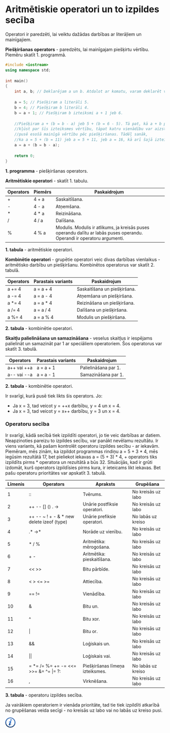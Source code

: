 # Aritmētiskie operatori un to izpildes secība

Operatori ir paredzēti, lai veiktu dažādas darbības ar literāļiem un mainīgajiem.

**Piešķiršanas operators** - paredzēts, lai mainīgajam piešķirtu vērtību. Piemēru skatīt 1. programmā.

```cpp
#include <iostream>
using namespace std;

int main()
{
    int a, b; // Deklarējam a un b. Atdalot ar komatu, varam deklarēt vairākus viena tipa mainīgos.

    a = 5; // Piešķiram a literāli 5.
    b = 4; // Piešķiram b literāli 4.
    b = a + 1; // Piešķiram b izteiksmi a + 1 jeb 6.

    //Piešķiram a + (b = b - a) jeb 5 + (b = 6 - 5). Tā pat, kā a + b patiesībā 
    //kļūst par šīs izteiksmes vērtību, tāpat katru vienādību var aizstāt ar kreisajā 
    //pusē esošā mainīgā vērtību pēc piešķiršanas. Tādēļ sanāk, 
    //ka a = 5 + (b = 11) jeb a = 5 + 11, jeb a = 16, kā arī šajā izteiksmē b kļuva par 11.
    a = a + (b = b - a);

    return 0;
}
```

**1. programma** - piešķiršanas operators.

**Aritmētiskie operatori** - skatīt 1. tabulu.

| Operators | Piemērs | Paskaidrojum |
| --- | --- | --- |
| + | 4 + a | Saskaitīšana. |
| - | 4 - a | Atņemšana. |
| * | 4 * a | Reizināšana. |
| / | 4 / a | Dalīšana. |
| % | 4 % a | Modulis. Modulis ir atlikums, ja kreisās puses operandu dalītu ar labās puses operandu. Operandi ir operatoru argumenti. |

**1. tabula** - aritmētiskie operatori.

**Kombinētie operatori** - grupētie operatori veic divas darbības vienlaikus - aritmētisko darbību un piešķiršanu. Kombinētos operatorus var skatīt 2. tabulā.

| Operators | Parastais variants | Paskaidrojum |
| --- | --- | --- |
| a += 4 | a = a + 4 | Saskaitīšana un piešķiršana. |
| a -= 4 | a = a - 4 | Atņemšana un piešķiršana. |
| a *= 4 | a = a * 4 | Reizināšana un piešķiršana. |
| a /= 4 | a = a / 4 | Dalīšana un piešķiršana. |
| a %= 4 | a = a % 4 | Modulis un piešķiršana. |

**2. tabula** - kombinētie operatori.

**Skaitļu palielināšana un samazināšana** - veselus skaitļus ir iespējams palielināt un samazināt par 1 ar speciāliem operatoriem. Šos operatorus var skatīt 3. tabulā.

| Operators | Parastais variants | Paskaidrojum |
| --- | --- | --- |
| a++ vai ++a | a = a + 1 | Palielināšana par 1. |
| a-- vai --a | a = a - 1 | Samazināšana par 1. |

**2. tabula** - kombinētie operatori.

Ir svarīgi, kurā pusē tiek likts šis operators. Jo:

- Ja x = 3, tad veicot y = ++x darbību, y = 4 un x = 4.
- Ja x = 3, tad veicot y = x++ darbību, y = 3 un x = 4.

### Operatoru secība

Ir svarīgi, kādā secībā tiek izpildīti operatori, jo tie veic darbības ar datiem. Neapzinoties pareizu to izpildes secību, var panākt nevēlamu rezultātu. Ir viens variants, kā pašam kontrolēt operatoru izpildes secību - ar iekavām. Piemēram, mēs zinām, ka izpildot programmas rindiņu a = 5 + 3 * 4, mēs iegūsim rezultātā 17, bet pieliekot iekavas a = (5 + 3) * 4, + operators tiks izpildīts pirms * operatora un rezultātā a būs 32. Situācijās, kad ir grūti izdomāt, kurš operators izpildīsies pirms kura, ir ieteicams likt iekavas. Bet pašu operatoru prioritātes var apskatīt 3. tabulā.

| Līmenis | Operators | Apraksts | Grupēšana |
| --- | --- | --- | --- |
| 1 | :: | Tvērums. | No kreisās uz labo |
| 2 | ++ -- [] () . -> | Unārie postfiksie operatori. | No kreisās uz labo |
| 3 | ++ -- ~ ! + - & * new delete izeof (type) | Unārie prefiksie operatori. | No labās uz kreiso |
| 4 | .* ->* | Norāde uz vienību. | No kreisās uz labo |
| 5 | * / % | Aritmētika: mērogošana. | No kreisās uz labo |
| 6 | + - | Aritmētika: pieskaitīšana. | No kreisās uz labo |
| 7 | << >> | Bitu pārbīde. | No kreisās uz labo |
| 8 | < > <= >= | Attiecība. | No kreisās uz labo |
| 9 | == != | Vienādība. | No kreisās uz labo |
| 10 | & | Bitu un. | No kreisās uz labo |
| 11 | ^ | Bitu xor. | No kreisās uz labo |
| 12 | \| | Bitu or. | No kreisās uz labo |
| 13 | && | Loģiskais un. | No kreisās uz labo |
| 14 | \|\| | Loģiskais vai. | No kreisās uz labo |
| 15 | = *= /= %= += -= <<= >>= &= ^= \|= ?: | Piešķiršanas līmeņa izteiksmes. | No labās uz kreiso |
| 16 | , | Virknēšana. | No kreisās uz labo |

**3. tabula** - operatoru izpildes secība.

Ja vairākiem operatoriem ir vienāda prioritāte, tad tie tiek izpildīti atkarībā no grupēšanas veida secīgi - no kreisās uz labo vai no labās uz kreiso pusi.

<a href="http://www.cplusplus.com/doc/tutorial/operators/" target="_blank">![Vairāk informācija](/media/theory/information.png)</a>
